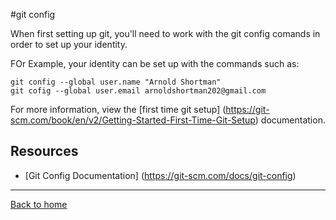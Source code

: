 #git config

When first setting up git, you'll need to work with the git config comands in order to set up your identity. 

FOr Example, your identity can be set up with the commands such as:

```
git config --global user.name "Arnold Shortman"
git cofig --global user.email arnoldshortman202@gmail.com
```

For more information, view the [first time git setup] (https://git-scm.com/book/en/v2/Getting-Started-First-Time-Git-Setup) documentation.

## Resources

- [Git Config Documentation] (https://git-scm.com/docs/git-config)
---
[Back to home](../README.md)